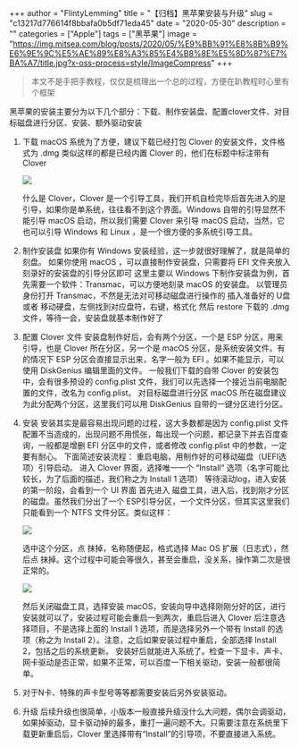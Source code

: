 +++
author = "FlintyLemming"
title = "【归档】黑苹果安装与升级"
slug = "c13217d776614f8bbafa0b5df71eda45"
date = "2020-05-30"
description = ""
categories = ["Apple"]
tags = ["黑苹果"]
image = "https://img.mitsea.com/blog/posts/2020/05/%E9%BB%91%E8%8B%B9%E6%9E%9C%E5%AE%89%E8%A3%85%E4%B8%8E%E5%8D%87%E7%BA%A7/title.jpg?x-oss-process=style/ImageCompress"
+++

> 本文不是手把手教程，仅仅是梳理出一个总的过程，方便在趴教程时心里有个框架
> 

黑苹果的安装主要分为以下几个部分：下载、制作安装盘、配置clover文件、对目标磁盘进行分区、安装、额外驱动安装

1. 下载
macOS 系统为了方便，建议下载已经打包 Clover 的安装文件，文件格式为 .dmg
类似这样的都是已经内置 Clover 的，他们在标题中标注带有 Clover
    
    ![](https://img.mitsea.com/blog/posts/2020/05/%E9%BB%91%E8%8B%B9%E6%9E%9C%E5%AE%89%E8%A3%85%E4%B8%8E%E5%8D%87%E7%BA%A7/1.png?x-oss-process=style/ImageCompress)
    
    什么是 Clover，Clover 是一个引导工具，我们开机自检完毕后首先进入的是引导，如果你是单系统，往往看不到这个界面。Windows 自带的引导显然不能引导 macOS 启动，所以我们需要 Clover 来引导 macOS 启动，当然，它也可以引导 Windows 和 Linux ，是一个很方便的多系统引导工具。
    
2. 制作安装盘
如果你有 Windows 安装经验，这一步就很好理解了，就是简单的刻盘。
如果你使用 macOS ，可以直接制作安装盘，只需要将 EFI 文件夹放入刻录好的安装盘的引导分区即可
这里主要以 Windows 下制作安装盘为例，首先需要一个软件：Transmac，可以方便地刻录 macOS 的安装盘。
以管理员身份打开 Transmac，不然是无法对可移动磁盘进行操作的
插入准备好的 U盘 或者 移动硬盘，左侧找到对应盘符，右键，格式化
然后 restore 下载的 .dmg 文件，等待一会，安装盘就基本制作好了
3. 配置 Clover 文件
安装盘制作好后，会有两个分区，一个是 ESP 分区，用来引导，也是 Clover 所在分区，另一个是 macOS 分区，是系统安装文件。有的情况下 ESP 分区会直接显示出来，名字一般为 EFI 。如果不能显示，可以使用 DiskGenius 编辑里面的文件。
一般我们下载的自带 Clover 的安装包中，会有很多预设的 config.plist 文件，我们可以先选择一个接近当前电脑配置的文件，改名为 config.plist。
对目标磁盘进行分区
macOS 所在磁盘建议为此分配两个分区，这里我们可以用 DiskGenius 自带的一键分区进行分区。
4. 安装
安装其实是最容易出现问题的过程，这大多数都是因为 config.plist 文件配置不当造成的，出现问题不用慌张，每出现一个问题，都记录下并去百度查询，一般都是增删 EFI 分区中的文件，或者修改 config.plist 中的参数，一定要有耐心。
下面简述安装流程：
重启电脑，用制作好的可移动磁盘（UEFI选项）引导启动。
进入 Clover 界面，选择唯一一个 “Install” 选项（名字可能比较长，为了后面的描述，我们称之为 Install 1 选项）
等待滚动log，进入安装的第一阶段，会看到一个 UI 界面
首先进入 磁盘工具，进入后，找到刚才分区的磁盘。虽然我们分出了一个 ESP引导分区，一个文件分区，但其实这里我们只能看到一个 NTFS 文件分区。类似这样：
    
    ![](https://img.mitsea.com/blog/posts/2020/05/%E9%BB%91%E8%8B%B9%E6%9E%9C%E5%AE%89%E8%A3%85%E4%B8%8E%E5%8D%87%E7%BA%A7/2.png?x-oss-process=style/ImageCompress)
    
    选中这个分区，点 抹掉，名称随便起，格式选择 Mac OS 扩展（日志式），然后点 抹掉。这个过程中可能会等很久，甚至会重启，没关系，操作第二次是很正常的。
    
    ![](https://img.mitsea.com/blog/posts/2020/05/%E9%BB%91%E8%8B%B9%E6%9E%9C%E5%AE%89%E8%A3%85%E4%B8%8E%E5%8D%87%E7%BA%A7/3.png?x-oss-process=style/ImageCompress)
    
    然后关闭磁盘工具，选择安装 macOS，安装向导中选择刚刚分好的区，进行安装就可以了，安装过程可能会重启一到两次，重启后进入 Clover 后注意选择项目，不是选择上面的 Install 1 选项，而是选择另外一个带有 Install 的选项（称之为 Install 2）。注意，之后如果安装过程中重启，全部选择 Install 2，包括之后的系统更新。
    安装好后就能进入系统了。检查一下显卡、声卡、网卡驱动是否正常，如果不正常，可以百度一下相关驱动，安装一般都很简单。
    
5. 对于N卡、特殊的声卡型号等等都需要安装后另外安装驱动。
6. 升级
后续升级也很简单，小版本一般直接升级没什么大问题，偶尔会调驱动，如果掉驱动，显卡驱动掉的最多，重打一遍问题不大。只需要注意在系统里下载更新重启后，Clover 里选择带有“Install”的引导项，不要直接进入系统。